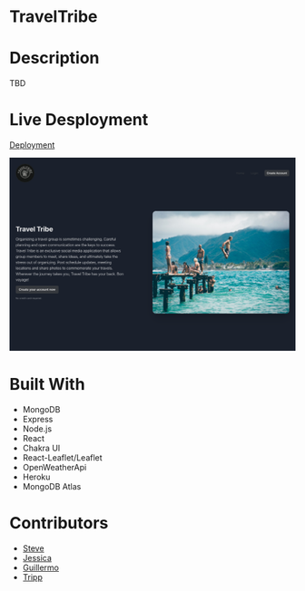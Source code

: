 # TravelTribe

# Description
TBD

# Live Desployment
[Deployment](https://traveltribe.herokuapp.com/)

![Screenshot](./screenshots/screenshot.png)

# Built With
- MongoDB
- Express
- Node.js
- React
- Chakra UI
- React-Leaflet/Leaflet
- OpenWeatherApi
- Heroku
- MongoDB Atlas

# Contributors
- [Steve](https://github.com/SteveB29/)
- [Jessica](https://github.com/JessicaLDaley/)
- [Guillermo](https://github.com/e1m3m0/)
- [Tripp](https://github.com/trippjoe/)